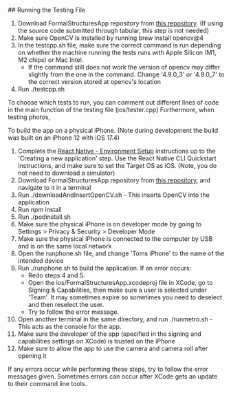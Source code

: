 ## Running the Testing File

1. Download FormalStructuresApp repository from [this repository](https://github.com/TomGibbon/FormalStructuresApp). (If using the source code submitted through tabular, this step is not needed)
2. Make sure OpenCV is installed by running brew install opencv@4
3. In the testcpp.sh file, make sure the correct command is run depending on whether the machine running the tests runs with Apple Silicon (M1, M2 chips) or Mac Intel.
   - If the command still does not work the version of opencv may differ slightly from the one in the command. Change '4.9.0_3' or '4.9.0_7' to the correct version stored at opencv's location
4. Run ./testcpp.sh

To choose which tests to run, you can comment out different lines of code in the main function of the testing file (ios/tester.cpp)
Furthermore, when testing photos, 

To build the app on a physical iPhone. (Note during development the build was built on an iPhone 12 with iOS 17.4)

1. Complete the [React Native - Environment Setup](https://reactnative.dev/docs/environment-setup) instructions up to the 'Creating a new application' step. Use the React Native CLI Quickstart instructions, and make sure to set the Target OS as iOS. (Note, you do not need to download a simulator)
2. Download FormalStructuresApp repository from [this repository](https://github.com/TomGibbon/FormalStructuresApp), and navigate to it in a terminal
3. Run ./downloadAndInsertOpenCV.sh - This inserts OpenCV into the application
4. Run npm install
5. Run ./podinstall.sh
6. Make sure the physical iPhone is on developer mode by going to Settings > Privacy & Security > Developer Mode
7. Make sure the physical iPhone is connected to the computer by USB and is on the same local network
8. Open the runphone.sh file, and change 'Toms iPhone' to the name of the intended device
9. Run ./runphone.sh to build the application. If an error occurs:
   - Redo steps 4 and 5.
   - Open the ios/FormalStructuresApp.xcodeproj file in XCode, go to Signing & Capabilities, then make sure a user is selected under 'Team'. It may sometimes expire so sometimes you need to deselect and then reselect the user.
   - Try to follow the error message.
11. Open another terminal in the same directory, and run ./runmetro.sh - This acts as the console for the app.
12. Make sure the developer of the app (specified in the signing and capabilities settings on XCode) is trusted on the iPhone
13. Make sure to allow the app to use the camera and camera roll after opening it

If any errors occur while performing these steps, try to follow the error messages given. Sometimes errors can occur after XCode gets an update to their command line tools.
